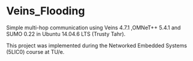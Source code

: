 # Veins_Flooding

Simple multi-hop communication using Veins 4.7.1 ,OMNeT++ 5.4.1 and SUMO 0.22 in Ubuntu 14.04.6 LTS (Trusty Tahr).

This project was implemented during the Networked Embedded Systems (5LIC0) course at TU/e.
